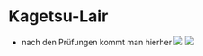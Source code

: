 # Kagetsu-Lair
- nach den Prüfungen kommt man hierher
![](https://preview.redd.it/floating-temple-w-w-o-grid-80x80-v0-9vuut70jzty91.jpg?width=1080&crop=smart&auto=webp&s=59e4a7786ea98f4ecfa3d33a3149e9b5ad0bc525)
![](https://i.redd.it/cszw5ek4160c1.jpeg)
